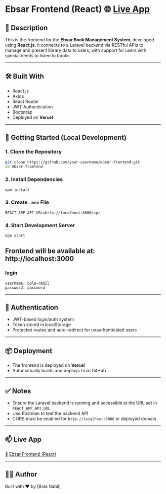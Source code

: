 # Ebsar Frontend (React) 🌐 [Live App](https://ebsar-frontend-q1cg.vercel.app/)

## 📖 Description
This is the frontend for the **Ebsar Book Management System**, developed using **React.js**. It connects to a Laravel backend via RESTful APIs to manage and present library data to users, with support for users with special needs to listen to books.

---

## 🛠️ Built With
- React.js
- Axios
- React Router
- JWT Authentication
- Bootstrap
- Deployed on **Vercel**

---

## 🚀 Getting Started (Local Development)

### 1. Clone the Repository
```bash
git clone https://github.com/your-username/ebsar-frontend.git
cd ebsar-frontend
```

### 2. Install Dependencies
```bash
npm install
```

### 3. Create `.env` File
```env
REACT_APP_API_URL=http://localhost:8000/api
```

### 4. Start Development Server
```bash
npm start
```
Frontend will be available at:  
**http://localhost:3000**
---


### login
```
username: bola-nabil
password: password
```

---

## 🔐 Authentication
- JWT-based login/auth system
- Token stored in localStorage
- Protected routes and auto-redirect for unauthenticated users

---

## 📦 Deployment
- The frontend is deployed on **Vercel**
- Automatically builds and deploys from GitHub

---

## ✅ Notes
- Ensure the Laravel backend is running and accessible at the URL set in `REACT_APP_API_URL`
- Use Postman to test the backend API
- CORS must be enabled for `http://localhost:3000` or deployed domain

---

## 📫 Live App
🔗 [Ebsar Frontend (React)](https://ebsar-frontend-q1cg.vercel.app/)

---

## 👨‍💻 Author
Built with ❤️ by [Bola Nabil]
